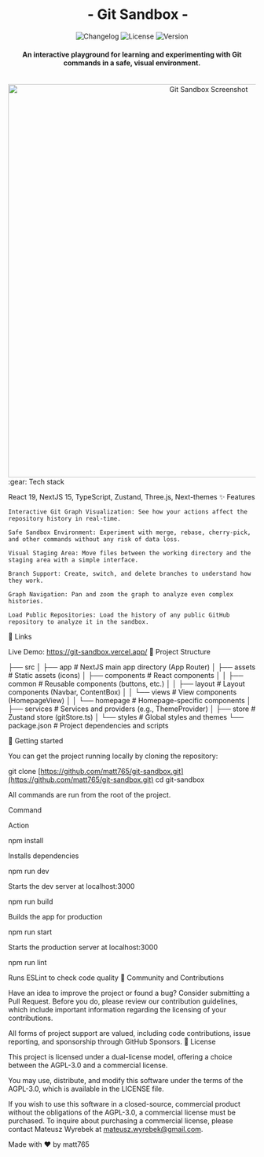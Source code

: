<div id="user-content-toc" align="center">
<ul align="center" style="list-style: none;">
<summary>
<h1>- Git Sandbox -</h1>
</summary>
</ul>
</div>

<div align="center">
<a href="https://www.google.com/search?q=https://github.com/matt765/git-sandbox/blob/main/CHANGELOG.md" style="text-decoration: none;">
<img src="https://img.shields.io/badge/%20-changelog-blue?logo=readme&logoColor=white&labelColor=grey" alt="Changelog" />
</a>
<a href="https://www.google.com/search?q=https://github.com/matt765/git-sandbox/blob/main/LICENSE" style="text-decoration: none;">
<img src="https://www.google.com/search?q=https://img.shields.io/badge/license-AGPL--3.0 / Commercial-blue" alt="License" />
</a>
<a href="https://www.google.com/search?q=https://github.com/matt765/git-sandbox/releases" style="text-decoration: none;">
<img src="https://www.google.com/search?q=https://img.shields.io/github/package-json/v/matt765/git-sandbox%3Fcolor%3Dgreen" alt="Version" />
</a>
</div>

<h4 align="center">An interactive playground for learning and experimenting with Git commands in a safe, visual environment.</h4>
<br />

<div align="center">
<!-- Insert a screenshot or a GIF of your application here! It's a key element for a visual project. -->
<img src="https://www.google.com/search?q=https://github.com/matt765/git-sandbox/assets/18222233/d12d08a0-2f69-4f7f-8d2a-e274a2f89c31" alt="Git Sandbox Screenshot" width="800" />
</div>
:gear: Tech stack

React 19, NextJS 15, TypeScript, Zustand, Three.js, Next-themes
:sparkles: Features

    Interactive Git Graph Visualization: See how your actions affect the repository history in real-time.

    Safe Sandbox Environment: Experiment with merge, rebase, cherry-pick, and other commands without any risk of data loss.

    Visual Staging Area: Move files between the working directory and the staging area with a simple interface.

    Branch Support: Create, switch, and delete branches to understand how they work.

    Graph Navigation: Pan and zoom the graph to analyze even complex histories.

    Load Public Repositories: Load the history of any public GitHub repository to analyze it in the sandbox.

:link: Links

Live Demo: https://git-sandbox.vercel.app/
:file_folder: Project Structure

├── src
│ ├── app # NextJS main app directory (App Router)
│ ├── assets # Static assets (icons)
│ ├── components # React components
│ │ ├── common # Reusable components (buttons, etc.)
│ │ ├── layout # Layout components (Navbar, ContentBox)
│ │ └── views # View components (HomepageView)
│ │ └── homepage # Homepage-specific components
│ ├── services # Services and providers (e.g., ThemeProvider)
│ ├── store # Zustand store (gitStore.ts)
│ └── styles # Global styles and themes
└── package.json # Project dependencies and scripts

:rocket: Getting started

You can get the project running locally by cloning the repository:

git clone [https://github.com/matt765/git-sandbox.git](https://github.com/matt765/git-sandbox.git)
cd git-sandbox

All commands are run from the root of the project.

Command

Action

npm install

Installs dependencies

npm run dev

Starts the dev server at localhost:3000

npm run build

Builds the app for production

npm run start

Starts the production server at localhost:3000

npm run lint

Runs ESLint to check code quality
🤝 Community and Contributions

Have an idea to improve the project or found a bug? Consider submitting a Pull Request. Before you do, please review our contribution guidelines, which include important information regarding the licensing of your contributions.

All forms of project support are valued, including code contributions, issue reporting, and sponsorship through GitHub Sponsors.
📝 License

This project is licensed under a dual-license model, offering a choice between the AGPL-3.0 and a commercial license.

You may use, distribute, and modify this software under the terms of the AGPL-3.0, which is available in the LICENSE file.

If you wish to use this software in a closed-source, commercial product without the obligations of the AGPL-3.0, a commercial license must be purchased. To inquire about purchasing a commercial license, please contact Mateusz Wyrebek at mateusz.wyrebek@gmail.com.

Made with ♥ by matt765
